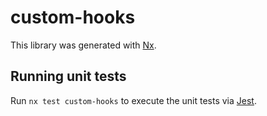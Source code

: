 # custom-hooks

This library was generated with [Nx](https://nx.dev).

## Running unit tests

Run `nx test custom-hooks` to execute the unit tests via [Jest](https://jestjs.io).
